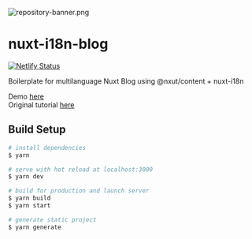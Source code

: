 ![repository-banner.png](https://res.cloudinary.com/alvarosaburido/image/upload/v1564929632/as-readme-banner_tqdgrx.png)

# nuxt-i18n-blog

[![Netlify Status](https://api.netlify.com/api/v1/badges/3e6d068d-6c14-4cd1-b999-c00cd7133d17/deploy-status)](https://app.netlify.com/sites/nuxt-i18n-blog/deploys)

Boilerplate for multilanguage Nuxt Blog using @nxut/content + nuxt-i18n

Demo [here](https://nuxt-i18n-blog.netlify.app/)  
Original tutorial [here](https://alvarosaburido.dev/blog/multi-language-blog-with-nuxt-content)

## Build Setup

```bash
# install dependencies
$ yarn

# serve with hot reload at localhost:3000
$ yarn dev

# build for production and launch server
$ yarn build
$ yarn start

# generate static project
$ yarn generate
```
